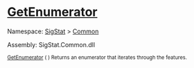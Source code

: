 # [GetEnumerator](./Signature-100663446.md)

Namespace: [SigStat]() > [Common](./../README.md)

Assembly: SigStat.Common.dll

<sub>[GetEnumerator](./Signature-100663446.md) (  )         Returns an enumerator that iterates through the features.</sub>

